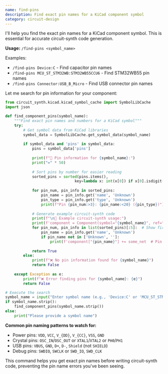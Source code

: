 ```yaml
---
name: find-pins
description: Find exact pin names for a KiCad component symbol
category: circuit-design
---
```


I'll help you find the exact pin names for a KiCad component symbol. This is essential for accurate circuit-synth code generation.

**Usage:** `/find-pins <symbol_name>`

Examples:
- `/find-pins Device:C` - Find capacitor pin names
- `/find-pins MCU_ST_STM32WB:STM32WB55CCU6` - Find STM32WB55 pin names  
- `/find-pins Connector:USB_B_Micro` - Find USB connector pin names

Let me search for pin information for your component:

```python
from circuit_synth.kicad.kicad_symbol_cache import SymbolLibCache
import json

def find_component_pins(symbol_name):
    """Find exact pin names and numbers for a KiCad symbol"""
    try:
        # Get symbol data from KiCad libraries
        symbol_data = SymbolLibCache.get_symbol_data(symbol_name)
        
        if symbol_data and 'pins' in symbol_data:
            pins = symbol_data['pins']
            
            print(f"📍 Pin information for {symbol_name}:")
            print("=" * 50)
            
            # Sort pins by number for easier reading
            sorted_pins = sorted(pins.items(), 
                               key=lambda x: int(x[0]) if x[0].isdigit() else float('inf'))
            
            for pin_num, pin_info in sorted_pins:
                pin_name = pin_info.get('name', 'Unknown')
                pin_type = pin_info.get('type', 'Unknown')
                print(f"Pin {pin_num:>3}: {pin_name:<20} ({pin_type})")
            
            # Generate example circuit-synth code
            print(f"\n🔧 Example circuit-synth usage:")
            print(f'component = Component(symbol="{symbol_name}", ref="U1")')
            for pin_num, pin_info in list(sorted_pins)[:5]:  # Show first 5 pins
                pin_name = pin_info.get('name', 'Unknown')
                if pin_name not in ['Unknown', '']:
                    print(f'component["{pin_name}"] += some_net  # Pin {pin_num}')
            
            return True
        else:
            print(f"❌ No pin information found for {symbol_name}")
            return False
            
    except Exception as e:
        print(f"❌ Error finding pins for {symbol_name}: {e}")
        return False

# Execute the search
symbol_name = input("Enter symbol name (e.g., 'Device:C' or 'MCU_ST_STM32WB:STM32WB55CCU6'): ")
if symbol_name.strip():
    find_component_pins(symbol_name.strip())
else:
    print("Please provide a symbol name")
```

**Common pin naming patterns to watch for:**
- Power pins: `VDD`, `VCC`, `V_{DD}`, `V_{CC}`, `VSS`, `GND`
- Crystal pins: `OSC_IN`/`OSC_OUT` or `XTAL1`/`XTAL2` or `PH0`/`PH1`
- USB pins: `VBUS`, `GND`, `D+`, `D-`, `Shield` (not `SHIELD`)
- Debug pins: `SWDIO`, `SWCLK` or `SWD_IO`, `SWD_CLK`

This command helps you get exact pin names before writing circuit-synth code, preventing the pin name errors you've been seeing.